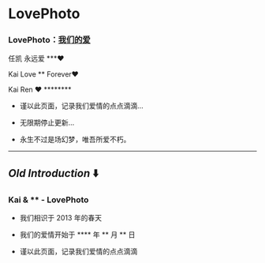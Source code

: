 # LovePhoto

### LovePhoto：[我们的爱](https://love.renkaigis.cn)

任凯 永远爱 ***❤️

Kai Love ** Forever❤️

Kai Ren ❤️ ********

- 谨以此页面，记录我们爱情的点点滴滴…

- 无限期停止更新…

- 永生不过是场幻梦，唯吾所爱不朽。

---------

## *Old Introduction* ⬇️

### Kai &amp; ** - LovePhoto

- 我们相识于 2013 年的春天

- 我们的爱情开始于 **** 年 ** 月 ** 日

- 谨以此页面，记录我们爱情的点点滴滴

